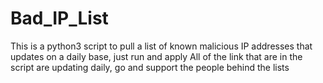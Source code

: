 # Bad_IP_List
This is a python3 script to pull a list of known malicious IP addresses that updates on a daily base, just run and apply 
All of the link that are in the script are updating daily, go and support the people behind the lists
